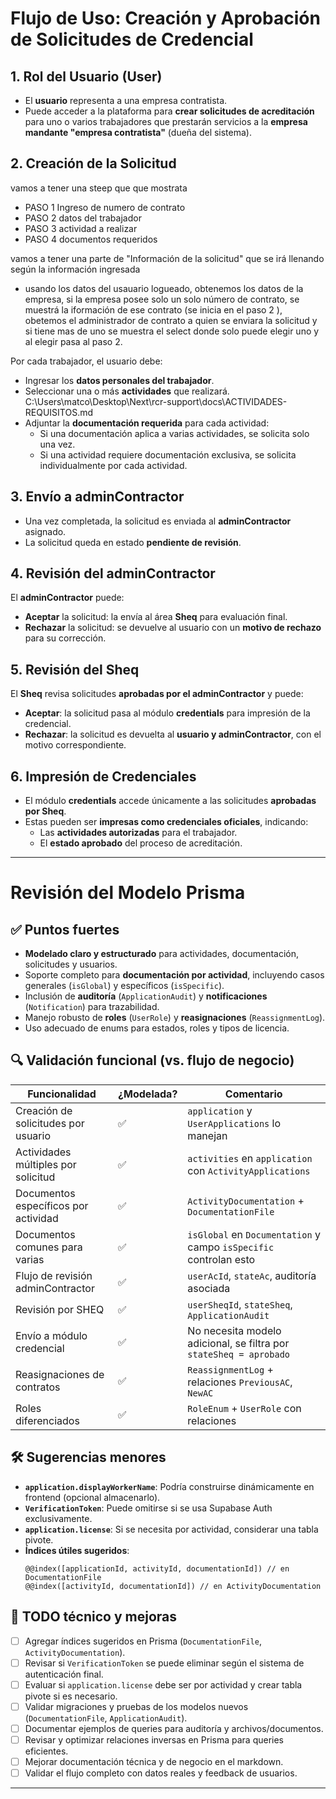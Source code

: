 # Flujo de Uso: Creación y Aprobación de Solicitudes de Credencial

## 1. Rol del Usuario (User)

- El **usuario** representa a una empresa contratista.
- Puede acceder a la plataforma para **crear solicitudes de acreditación** para uno o varios trabajadores que prestarán servicios a la **empresa mandante "empresa contratista"** (dueña del sistema).

## 2. Creación de la Solicitud

vamos a tener una steep que que mostrata

- PASO 1 Ingreso de numero de contrato
- PASO 2 datos del trabajador
- PASO 3 actividad a realizar
- PASO 4 documentos requeridos

vamos a tener una parte de "Información de la solicitud" que se irá llenando según la información ingresada

- usando los datos del usauario logueado, obtenemos los datos de la empresa, si la empresa posee solo un solo número de contrato,
  se muestrá la iformación de ese contrato (se inicia en el paso 2 ), obetemos el administrador de contrato a quien se enviara la solicitud y
  si tiene mas de uno se muestra el select donde solo puede elegir uno y al elegir pasa al paso 2.

Por cada trabajador, el usuario debe:

- Ingresar los **datos personales del trabajador**.
- Seleccionar una o más **actividades** que realizará. C:\Users\matco\Desktop\Next\rcr-support\docs\ACTIVIDADES-REQUISITOS.md
- Adjuntar la **documentación requerida** para cada actividad:
  - Si una documentación aplica a varias actividades, se solicita solo una vez.
  - Si una actividad requiere documentación exclusiva, se solicita individualmente por cada actividad.

## 3. Envío a adminContractor

- Una vez completada, la solicitud es enviada al **adminContractor** asignado.
- La solicitud queda en estado **pendiente de revisión**.

## 4. Revisión del adminContractor

El **adminContractor** puede:

- **Aceptar** la solicitud: la envía al área **Sheq** para evaluación final.
- **Rechazar** la solicitud: se devuelve al usuario con un **motivo de rechazo** para su corrección.

## 5. Revisión del Sheq

El **Sheq** revisa solicitudes **aprobadas por el adminContractor** y puede:

- **Aceptar**: la solicitud pasa al módulo **credentials** para impresión de la credencial.
- **Rechazar**: la solicitud es devuelta al **usuario y adminContractor**, con el motivo correspondiente.

## 6. Impresión de Credenciales

- El módulo **credentials** accede únicamente a las solicitudes **aprobadas por Sheq**.
- Estas pueden ser **impresas como credenciales oficiales**, indicando:
  - Las **actividades autorizadas** para el trabajador.
  - El **estado aprobado** del proceso de acreditación.

---

# Revisión del Modelo Prisma

## ✅ Puntos fuertes

- **Modelado claro y estructurado** para actividades, documentación, solicitudes y usuarios.
- Soporte completo para **documentación por actividad**, incluyendo casos generales (`isGlobal`) y específicos (`isSpecific`).
- Inclusión de **auditoría** (`ApplicationAudit`) y **notificaciones** (`Notification`) para trazabilidad.
- Manejo robusto de **roles** (`UserRole`) y **reasignaciones** (`ReassignmentLog`).
- Uso adecuado de enums para estados, roles y tipos de licencia.

## 🔍 Validación funcional (vs. flujo de negocio)

| Funcionalidad                        | ¿Modelada? | Comentario                                                         |
| ------------------------------------ | ---------- | ------------------------------------------------------------------ |
| Creación de solicitudes por usuario  | ✅         | `application` y `UserApplications` lo manejan                      |
| Actividades múltiples por solicitud  | ✅         | `activities` en `application` con `ActivityApplications`           |
| Documentos específicos por actividad | ✅         | `ActivityDocumentation` + `DocumentationFile`                      |
| Documentos comunes para varias       | ✅         | `isGlobal` en `Documentation` y campo `isSpecific` controlan esto  |
| Flujo de revisión adminContractor    | ✅         | `userAcId`, `stateAc`, auditoría asociada                          |
| Revisión por SHEQ                    | ✅         | `userSheqId`, `stateSheq`, `ApplicationAudit`                      |
| Envío a módulo credencial            | ✅         | No necesita modelo adicional, se filtra por `stateSheq = aprobado` |
| Reasignaciones de contratos          | ✅         | `ReassignmentLog` + relaciones `PreviousAC`, `NewAC`               |
| Roles diferenciados                  | ✅         | `RoleEnum` + `UserRole` con relaciones                             |

## 🛠️ Sugerencias menores

- **`application.displayWorkerName`**: Podría construirse dinámicamente en frontend (opcional almacenarlo).
- **`VerificationToken`**: Puede omitirse si se usa Supabase Auth exclusivamente.
- **`application.license`**: Si se necesita por actividad, considerar una tabla pivote.
- **Índices útiles sugeridos**:
  ```prisma
  @@index([applicationId, activityId, documentationId]) // en DocumentationFile
  @@index([activityId, documentationId]) // en ActivityDocumentation
  ```

## 📝 TODO técnico y mejoras

- [ ] Agregar índices sugeridos en Prisma (`DocumentationFile`, `ActivityDocumentation`).
- [ ] Revisar si `VerificationToken` se puede eliminar según el sistema de autenticación final.
- [ ] Evaluar si `application.license` debe ser por actividad y crear tabla pivote si es necesario.
- [ ] Validar migraciones y pruebas de los modelos nuevos (`DocumentationFile`, `ApplicationAudit`).
- [ ] Documentar ejemplos de queries para auditoría y archivos/documentos.
- [ ] Revisar y optimizar relaciones inversas en Prisma para queries eficientes.
- [ ] Mejorar documentación técnica y de negocio en el markdown.
- [ ] Validar el flujo completo con datos reales y feedback de usuarios.

---
